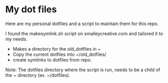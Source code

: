 # My dot files

Here are my personal dotfiles and a script to maintain them for this repo.

I found the makesymlink.sh script on smalleycreative.com and tailored it to my needs.
- Makes a directory for the old\_dotfiles in ~
- Copy the current dotfiles into ~/old\_dotfiles/ 
- create symlinks to dotfiles from repo.

Note: The dotfiles directory where the script is run, needs to be a child of the ~ directory (ex. ~/dotfiles).
